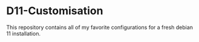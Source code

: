 # D11-Customisation
This repository contains all of my favorite configurations for a fresh debian 11 installation.

